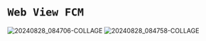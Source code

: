 # `Web View FCM`


![20240828_084706-COLLAGE](https://github.com/user-attachments/assets/abeb712a-d656-42f8-8cab-7136208e13cc)
![20240828_084758-COLLAGE](https://github.com/user-attachments/assets/be7df284-5fc0-4c1f-a5f8-2b054a2cc390)
